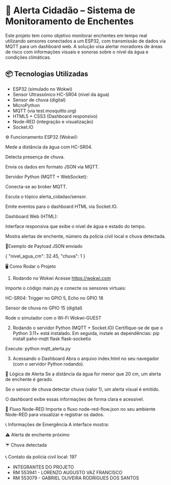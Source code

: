 # 🚨 Alerta Cidadão – Sistema de Monitoramento de Enchentes

Este projeto tem como objetivo monitorar enchentes em tempo real utilizando sensores conectados a um ESP32, com transmissão de dados via MQTT para um dashboard web. A solução visa alertar moradores de áreas de risco com informações visuais e sonoras sobre o nível da água e condições climáticas.

## 📦 Tecnologias Utilizadas

- ESP32 (simulado no Wokwi)
- Sensor Ultrassônico HC-SR04 (nível da água)
- Sensor de chuva (digital)
- MicroPython
- MQTT (via test.mosquitto.org)
- HTML5 + CSS3 (Dashboard responsivo)
- Node-RED (integração e visualização)
- Socket.IO

⚙️ Funcionamento
ESP32 (Wokwi):

Mede a distância da água com HC-SR04.

Detecta presença de chuva.

Envia os dados em formato JSON via MQTT.

Servidor Python (MQTT + WebSocket):

Conecta-se ao broker MQTT.

Escuta o tópico alerta_cidadao/sensor.

Emite eventos para o dashboard HTML via Socket.IO.

Dashboard Web (HTML):

Interface responsiva que exibe o nível de água e estado do tempo.

Mostra alertas de enchente, número da polícia civil local e chuva detectada.


📡Exemplo de Payload JSON enviado

{
  "nivel_agua_cm": 32.45,
  "chuva": 1
}

🖥️ Como Rodar o Projeto
1. Rodando no Wokwi
Acesse https://wokwi.com

Importe o código main.py e conecte os sensores virtuais:

HC-SR04: Trigger no GPIO 5, Echo no GPIO 18

Sensor de chuva no GPIO 15 (digital)

Rode o simulador com o Wi-Fi Wokwi-GUEST

2. Rodando o servidor Python (MQTT + Socket.IO)
Certifique-se de que o Python 3.11+ está instalado. Em seguida, instale as dependências: pip install paho-mqtt flask flask-socketio

Execute: python mqtt_alerta.py

3. Acessando o Dashboard
Abra o arquivo index.html no seu navegador (com o servidor Python rodando).



🧠 Lógica de Alerta
Se a distância da água for menor que 20 cm, um alerta de enchente é gerado.

Se o sensor de chuva detectar chuva (valor 1), um alerta visual é emitido.

O dashboard exibe essas informações de forma clara e acessível.

🧰 Fluxo Node-RED
Importe o fluxo node-red-flow.json no seu ambiente Node-RED para visualizar e registrar os dados.

📞 Informações de Emergência
A interface mostra:

⚠️ Alerta de enchente próximo

☔️ Chuva detectada

📞 Contato da polícia civil local: 197


- INTEGRANTES DO PROJETO
- RM 553941 - LORENZO AUGUSTO VAZ FRANCISCO
- RM 553079 - GABRIEL  OLIVEIRA RODRIGUES DOS SANTOS
